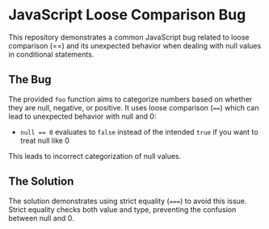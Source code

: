 # JavaScript Loose Comparison Bug

This repository demonstrates a common JavaScript bug related to loose comparison (==) and its unexpected behavior when dealing with null values in conditional statements.

## The Bug
The provided `foo` function aims to categorize numbers based on whether they are null, negative, or positive. It uses loose comparison (`==`) which can lead to unexpected behavior with null and 0:

* `null == 0` evaluates to `false` instead of the intended `true` if you want to treat null like 0

This leads to incorrect categorization of null values.

## The Solution
The solution demonstrates using strict equality (`===`) to avoid this issue. Strict equality checks both value and type, preventing the confusion between null and 0.